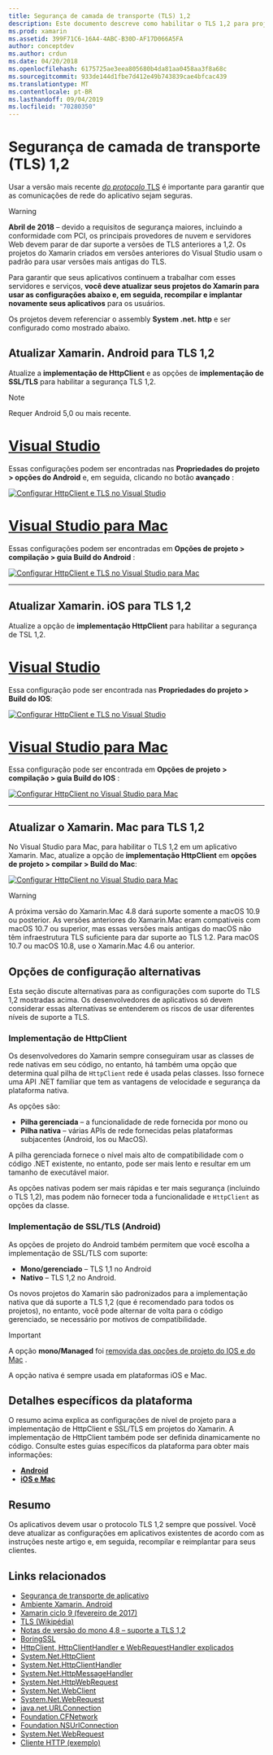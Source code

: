 ```yaml
---
title: Segurança de camada de transporte (TLS) 1,2
description: Este documento descreve como habilitar o TLS 1,2 para projetos Xamarin. iOS, Xamarin. Android e Xamarin. Mac. Ele demonstra como fazer isso no Visual Studio 2019 e Visual Studio para Mac.
ms.prod: xamarin
ms.assetid: 399F71C6-16A4-4ABC-B30D-AF17D066A5FA
author: conceptdev
ms.author: crdun
ms.date: 04/20/2018
ms.openlocfilehash: 6175725ae3eea805680b4da81aa0458aa3f8a68c
ms.sourcegitcommit: 933de144d1fbe7d412e49b743839cae4bfcac439
ms.translationtype: MT
ms.contentlocale: pt-BR
ms.lasthandoff: 09/04/2019
ms.locfileid: "70280350"
---
```

# <a name="transport-layer-security-tls-12"></a>Segurança de camada de transporte (TLS) 1,2

Usar a versão mais recente [ _do protocolo_ TLS](https://en.wikipedia.org/wiki/Transport_Layer_Security) é importante para garantir que as comunicações de rede do aplicativo sejam seguras.

> [!WARNING]
> **Abril de 2018** – devido a requisitos de segurança maiores, incluindo a conformidade com PCI, os principais provedores de nuvem e servidores Web devem parar de dar suporte a versões de TLS anteriores a 1,2. Os projetos do Xamarin criados em versões anteriores do Visual Studio usam o padrão para usar versões mais antigas do TLS.
>
> Para garantir que seus aplicativos continuem a trabalhar com esses servidores e serviços, **você deve atualizar seus projetos do Xamarin para usar as configurações abaixo e, em seguida, recompilar e implantar novamente seus aplicativos** para os usuários.

Os projetos devem referenciar o assembly **System .net. http** e ser configurado como mostrado abaixo.

## <a name="update-xamarinandroid-to-tls-12"></a>Atualizar Xamarin. Android para TLS 1,2

Atualize a **implementação de HttpClient** e as opções de **implementação de SSL/TLS** para habilitar a segurança TLS 1,2.

> [!NOTE]
> Requer Android 5,0 ou mais recente.

# <a name="visual-studiotabwindows"></a>[Visual Studio](#tab/windows)

Essas configurações podem ser encontradas nas **Propriedades do projeto > opções do Android** e, em seguida, clicando no botão **avançado** :

[![Configurar HttpClient e TLS no Visual Studio](transport-layer-security-images/android-win-sml.png)](transport-layer-security-images/android-win.png#lightbox)

# <a name="visual-studio-for-mactabmacos"></a>[Visual Studio para Mac](#tab/macos)

Essas configurações podem ser encontradas em **Opções de projeto > compilação > guia Build do Android** :

[![Configurar HttpClient e TLS no Visual Studio para Mac](transport-layer-security-images/android-mac-sml.png)](transport-layer-security-images/android-mac.png#lightbox)

-----

## <a name="update-xamarinios-to-tls-12"></a>Atualizar Xamarin. iOS para TLS 1,2

Atualize a opção de **implementação HttpClient** para habilitar a segurança de TSL 1,2.

# <a name="visual-studiotabwindows"></a>[Visual Studio](#tab/windows)

Essa configuração pode ser encontrada nas **Propriedades do projeto > Build do IOS**:

[![Configurar HttpClient e TLS no Visual Studio](transport-layer-security-images/ios-win-sml.png)](transport-layer-security-images/ios-win.png#lightbox)

# <a name="visual-studio-for-mactabmacos"></a>[Visual Studio para Mac](#tab/macos)

Essa configuração pode ser encontrada em **Opções de projeto > compilação > guia Build do IOS** :

[![Configurar HttpClient no Visual Studio para Mac](transport-layer-security-images/ios-mac-sml.png)](transport-layer-security-images/ios-mac.png#lightbox)

-----

## <a name="update-xamarinmac-to-tls-12"></a>Atualizar o Xamarin. Mac para TLS 1,2

No Visual Studio para Mac, para habilitar o TLS 1,2 em um aplicativo Xamarin. Mac, atualize a opção de **implementação HttpClient** em **opções de projeto > compilar > Build do Mac**:

[![Configurar HttpClient no Visual Studio para Mac](transport-layer-security-images/macos-mac-sml.png)](transport-layer-security-images/macos-mac.png#lightbox)

> [!WARNING]
> A próxima versão do Xamarin.Mac 4.8 dará suporte somente a macOS 10.9 ou posterior.
> As versões anteriores do Xamarin.Mac eram compatíveis com macOS 10.7 ou superior, mas essas versões mais antigas do macOS não têm infraestrutura TLS suficiente para dar suporte ao TLS 1.2. Para macOS 10.7 ou macOS 10.8, use o Xamarin.Mac 4.6 ou anterior.

## <a name="alternative-configuration-options"></a>Opções de configuração alternativas

Esta seção discute alternativas para as configurações com suporte do TLS 1,2 mostradas acima.
Os desenvolvedores de aplicativos só devem considerar essas alternativas se entenderem os riscos de usar diferentes níveis de suporte a TLS.

### <a name="httpclient-implementation"></a>Implementação de HttpClient

Os desenvolvedores do Xamarin sempre conseguiram usar as classes de rede nativas em seu código, no entanto, há também uma opção que determina qual pilha de `HttpClient` rede é usada pelas classes. Isso fornece uma API .NET familiar que tem as vantagens de velocidade e segurança da plataforma nativa.

As opções são:

- **Pilha gerenciada** – a funcionalidade de rede fornecida por mono ou
- **Pilha nativa** – várias APIs de rede fornecidas pelas plataformas subjacentes (Android, Ios ou MacOS).

A pilha gerenciada fornece o nível mais alto de compatibilidade com o código .NET existente, no entanto, pode ser mais lento e resultar em um tamanho de executável maior.

As opções nativas podem ser mais rápidas e ter mais segurança (incluindo o TLS 1,2), mas podem não fornecer toda a funcionalidade e `HttpClient` as opções da classe.

### <a name="ssltls-implementation-android"></a>Implementação de SSL/TLS (Android)

As opções de projeto do Android também permitem que você escolha a implementação de SSL/TLS com suporte:

- **Mono/gerenciado** – TLS 1,1 no Android
- **Nativo** – TLS 1,2 no Android.

Os novos projetos do Xamarin são padronizados para a implementação nativa que dá suporte a TLS 1,2 (que é recomendado para todos os projetos), no entanto, você pode alternar de volta para o código gerenciado, se necessário por motivos de compatibilidade.

> [!IMPORTANT]
> A opção **mono/Managed** foi [removida das opções de projeto do IOS e do Mac](https://github.com/xamarin/release-notes-archive/blob/master/release-notes/ios/xamarin.ios_10/xamarin.ios_10.8.md) .
>
> A opção nativa é sempre usada em plataformas iOS e Mac.

## <a name="platform-specific-details"></a>Detalhes específicos da plataforma

O resumo acima explica as configurações de nível de projeto para a implementação de HttpClient e SSL/TLS em projetos do Xamarin. A implementação de HttpClient também pode ser definida dinamicamente no código. Consulte estes guias específicos da plataforma para obter mais informações:

- [**Android**](~/android/app-fundamentals/http-stack.md)
- [**iOS e Mac**](~/cross-platform/macios/http-stack.md)

## <a name="summary"></a>Resumo

Os aplicativos devem usar o protocolo TLS 1,2 sempre que possível.
Você deve atualizar as configurações em aplicativos existentes de acordo com as instruções neste artigo e, em seguida, recompilar e reimplantar para seus clientes.

## <a name="related-links"></a>Links relacionados

- [Segurança de transporte de aplicativo](~/ios/app-fundamentals/ats.md)
- [Ambiente Xamarin. Android](~/android/deploy-test/environment.md)
- [Xamarin ciclo 9 (fevereiro de 2017)](https://releases.xamarin.com/stable-release-cycle-9/)
- [TLS (Wikipédia)](https://en.wikipedia.org/wiki/Transport_Layer_Security)
- [Notas de versão do mono 4,8 – suporte a TLS 1,2](https://www.mono-project.com/docs/about-mono/releases/4.8.0/#tls-12-support)
- [BoringSSL](https://boringssl.googlesource.com/boringssl/)
- [HttpClient, HttpClientHandler e WebRequestHandler explicados](https://blogs.msdn.microsoft.com/henrikn/2012/08/07/httpclient-httpclienthandler-and-webrequesthandler-explained/)
- [System.Net.HttpClient](https://msdn.microsoft.com/library/system.net.http.httpclient(v=vs.118).aspx)
- [System.Net.HttpClientHandler](https://msdn.microsoft.com/library/system.net.http.httpclienthandler(v=vs.118).aspx)
- [System.Net.HttpMessageHandler](https://msdn.microsoft.com/library/system.net.http.httpmessagehandler(v=vs.118).aspx)
- [System.Net.HttpWebRequest](https://msdn.microsoft.com/library/system.net.httpwebrequest(v=vs.110).aspx)
- [System.Net.WebClient](https://msdn.microsoft.com/library/system.net.webclient(v=vs.110).aspx)
- [System.Net.WebRequest](https://msdn.microsoft.com/library/system.net.webrequest(v=vs.110).aspx)
- [java.net.URLConnection](https://developer.android.com/reference/java/net/URLConnection.html)
- [Foundation.CFNetwork](xref:CoreFoundation.CFNetwork)
- [Foundation.NSUrlConnection](xref:Foundation.NSUrlConnection)
- [System.Net.WebRequest](https://msdn.microsoft.com/library/system.net.webrequest(v=vs.110).aspx)
- [Cliente HTTP (exemplo)](https://docs.microsoft.com/samples/xamarin/ios-samples/httpclient/)
